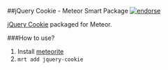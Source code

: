 ##jQuery Cookie - Meteor Smart Package
[![endorse](https://api.coderwall.com/benjaminrh/endorsecount.png)](https://coderwall.com/benjaminrh)

[jQuery Cookie](https://github.com/carhartl/jquery-cookie) packaged for Meteor.

###How to use?

1. Install [meteorite](https://github.com/oortcloud/meteorite)
2. `mrt add jquery-cookie`
